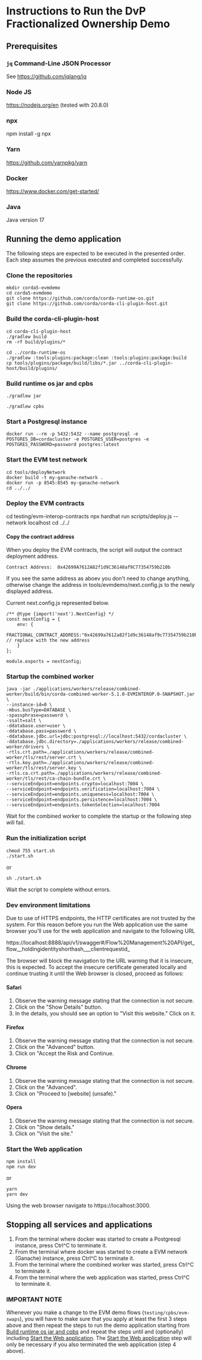 # Instructions to Run the DvP Fractionalized Ownership Demo

## Prerequisites

### `jq` Command-Line JSON Processor

See https://github.com/jqlang/jq

### Node JS

https://nodejs.org/en (tested with 20.8.0)

### npx

npm install -g npx

### Yarn

https://github.com/yarnpkg/yarn

### Docker

https://www.docker.com/get-started/

### Java

Java version 17

## Running the demo application

The following steps are expected to be executed in the presented order. Each step assumes the previous executed and completed successfully.

### Clone the repositories

```
mkdir corda5-evmdemo
cd corda5-evmdemo
git clone https://github.com/corda/corda-runtime-os.git
git clone https://github.com/corda/corda-cli-plugin-host.git
```

### Build the corda-cli-plugin-host

```
cd corda-cli-plugin-host
./gradlew build
rm -rf build/plugins/*
```
```
cd ../corda-runtime-os
./gradlew :tools:plugins:package:clean :tools:plugins:package:build 
cp tools/plugins/package/build/libs/*.jar ../corda-cli-plugin-host/build/plugins/
```

### Build runtime os jar and cpbs

```
./gradlew jar
```
```
./gradlew cpbs
```

### Start a Postgresql instance

```
docker run --rm -p 5432:5432 --name postgresql -e POSTGRES_DB=cordacluster -e POSTGRES_USER=postgres -e POSTGRES_PASSWORD=password postgres:latest
```

### Start the EVM test network

```
cd tools/deployNetwork
docker build -t my-ganache-network .
docker run -p 8545:8545 my-ganache-network
cd ../../
```

### Deploy the EVM contracts

cd testing/evm-interop-contracts
npx hardhat run scripts/deploy.js --network localhost
cd ../../

#### Copy the contract address 

When you deploy the EVM contracts, the script will output the contract deployment address.
```
Contract Address:  0x42699A7612A82f1d9C36148af9C77354759b210b
```

If you see the same address as aboev you don't need to change anything, otherwise change the address in tools/evmdemo/next.config.js to the newly displayed address.

Current next.config.js represented below.
```
/** @type {import('next').NextConfig} */
const nextConfig = {
    env: {
        FRACTIONAL_CONTRACT_ADDRESS:"0x42699a7612a82f1d9c36148af9c77354759b210b" // replace with the new address
    }
};

module.exports = nextConfig;
```

### Startup the combined worker

```
java -jar ./applications/workers/release/combined-worker/build/bin/corda-combined-worker-5.1.0-EVMINTEROP.0-SNAPSHOT.jar \
--instance-id=0 \
-mbus.busType=DATABASE \
-spassphrase=password \
-ssalt=salt \
-ddatabase.user=user \
-ddatabase.pass=password \
-ddatabase.jdbc.url=jdbc:postgresql://localhost:5432/cordacluster \
-ddatabase.jdbc.directory=./applications/workers/release/combined-worker/drivers \
-rtls.crt.path=./applications/workers/release/combined-worker/tls/rest/server.crt \
-rtls.key.path=./applications/workers/release/combined-worker/tls/rest/server.key \
-rtls.ca.crt.path=./applications/workers/release/combined-worker/tls/rest/ca-chain-bundle.crt \
--serviceEndpoint=endpoints.crypto=localhost:7004 \
--serviceEndpoint=endpoints.verification=localhost:7004 \
--serviceEndpoint=endpoints.uniqueness=localhost:7004 \
--serviceEndpoint=endpoints.persistence=localhost:7004 \
--serviceEndpoint=endpoints.tokenSelection=localhost:7004

```

Wait for the combined worker to complete the startup or the following step will fail.

### Run the initialization script

```
chmod 755 start.sh
./start.sh
```

or

```
sh ./start.sh
```

Wait the script to complete without errors.

### Dev environment limitations

Due to use of HTTPS endpoints, the HTTP certificates are not trusted by the system. For this reason before you run the Web application use the same browser you'll use for the web application and navigate to the following URL

https://localhost:8888/api/v1/swagger#/Flow%20Management%20API/get_flow__holdingidentityshorthash___clientrequestid_

The browser will block the navigation to the URL warning that it is insecure, this is expected. To accept the insecure certificate generated locally and continue trusting it until the Web browser is closed, proceed as follows:

#### Safari

1. Observe the warning message stating that the connection is not secure.
2. Click on the "Show Details" button.
3. In the details, you should see an option to "Visit this website." Click on it.

#### Firefox

1. Observe the warning message stating that the connection is not secure.
2. Click on the "Advanced" button.
3. Click on "Accept the Risk and Continue.

#### Chrome

1. Observe the warning message stating that the connection is not secure.
2. Click on the "Advanced".
3. Click on "Proceed to [website] (unsafe)."

#### Opera

1. Observe the warning message stating that the connection is not secure.
2. Click on "Show details."
3. Click on "Visit the site."

### Start the Web application

```
npm install
npm run dev
```

or 

```
yarn
yarn dev
```

Using the web browser navigate to https://localhost:3000.


## Stopping all services and applications

1. From the terminal where docker was started to create a Postgresql instance, press Ctrl^C to terminate it.
2. From the terminal where docker was started to create a EVM network (Ganache) instance, press Ctrl^C to terminate it.
3. From the terminal where the combined worker was started, press Ctrl^C to terminate it.
4. From the terminal where the web application was started, press Ctrl^C to terminate it.

### IMPORTANT NOTE
Whenever you make a change to the EVM demo flows (`testing/cpbs/evm-swaps`), you will have to make sure that you apply at least the first 3 steps above and then repeat the steps to run the demo application starting from [Build runtime os jar and cpbs](#build-runtime-os-jar-and-cpbs) and repeat the steps until and (optionally) including [Start the Web application](#start-the-web-application). The [Start the Web application](#start-the-web-application) step will only be necessary if you also terminated the web application (step 4 above).